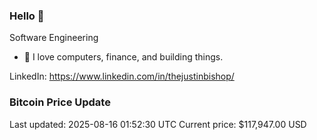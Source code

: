 ### Hello 🤙  

Software Engineering

- 🔭 I love computers, finance, and building things.
  
LinkedIn: https://www.linkedin.com/in/thejustinbishop/  
















































































































































































































































































































































































































































































































































































































































































































































































































































































































































































### Bitcoin Price Update
Last updated: 2025-08-16 01:52:30 UTC
Current price: $117,947.00 USD
